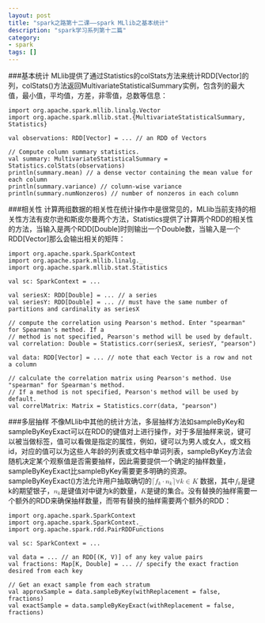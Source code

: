 ```yaml
---
layout: post
title: "spark之路第十二课——spark MLlib之基本统计"
description: "spark学习系列第十二篇"
category: 
- spark
tags: []
---
```



###基本统计
MLlib提供了通过Statistics的colStats方法来统计RDD[Vector]的列，colStats()方法返回MultivariateStatisticalSummary实例，包含列的最大值，最小值，平均值，方差，非零值，总数等信息：

	import org.apache.spark.mllib.linalg.Vector
	import org.apache.spark.mllib.stat.{MultivariateStatisticalSummary, Statistics}

	val observations: RDD[Vector] = ... // an RDD of Vectors

	// Compute column summary statistics.
	val summary: MultivariateStatisticalSummary = Statistics.colStats(observations)
	println(summary.mean) // a dense vector containing the mean value for each column
	println(summary.variance) // column-wise variance
	println(summary.numNonzeros) // number of nonzeros in each column
###相关性
计算两组数据的相关性在统计操作中是很常见的，MLlib当前支持的相关性方法有皮尔逊和斯皮尔曼两个方法，Statistics提供了计算两个RDD的相关性的方法，当输入是两个RDD[Double]时则输出一个Double数，当输入是一个RDD[Vector]那么会输出相关的矩阵：

	import org.apache.spark.SparkContext
	import org.apache.spark.mllib.linalg._
	import org.apache.spark.mllib.stat.Statistics

	val sc: SparkContext = ...

	val seriesX: RDD[Double] = ... // a series
	val seriesY: RDD[Double] = ... // must have the same number of partitions and cardinality as seriesX

	// compute the correlation using Pearson's method. Enter "spearman" for Spearman's method. If a 
	// method is not specified, Pearson's method will be used by default. 
	val correlation: Double = Statistics.corr(seriesX, seriesY, "pearson")

	val data: RDD[Vector] = ... // note that each Vector is a row and not a column

	// calculate the correlation matrix using Pearson's method. Use "spearman" for Spearman's method.
	// If a method is not specified, Pearson's method will be used by default. 
	val correlMatrix: Matrix = Statistics.corr(data, "pearson")
###多层抽样
不像MLlib中其他的统计方法，多层抽样方法如sampleByKey和sampleByKeyExact可以在RDD的键值对上进行操作，对于多层抽样来说，键可以被当做标签，值可以看做是指定的属性，例如，键可以为男人或女人，或文档id，对应的值可以为这些人年龄的列表或文档中单词列表，sampleByKey方法会随机决定某个观察值是否需要抽样，因此需要提供一个确定的抽样数量，sampleByKeyExact比sampleByKey需要更多明确的资源。  
sampleByKeyExact()方法允许用户抽取确切的<math xmlns="http://www.w3.org/1998/Math/MathML">
  <mo fence="false" stretchy="false">&#x2308;<!-- ⌈ --></mo>
  <msub>
    <mi>f</mi>
    <mi>k</mi>
  </msub>
  <mo>&#x22C5;<!-- ⋅ --></mo>
  <msub>
    <mi>n</mi>
    <mi>k</mi>
  </msub>
  <mo fence="false" stretchy="false">&#x2309;<!-- ⌉ --></mo>
  <mspace width="thinmathspace" />
  <mi mathvariant="normal">&#x2200;<!-- ∀ --></mi>
  <mi>k</mi>
  <mo>&#x2208;<!-- ∈ --></mo>
  <mi>K</mi>
</math>
数据，其中<math xmlns="http://www.w3.org/1998/Math/MathML">
<msub>
  <mi>f</mi>
  <mi>k</mi>
</msub>
</math>是键k的期望银子，<math xmlns="http://www.w3.org/1998/Math/MathML">
<msub>
  <mi>n</mi>
  <mi>k</mi>
</msub>
</math>是键值对中键为k的数量，<math xmlns="http://www.w3.org/1998/Math/MathML">
<mi>K</mi>
</math>是键的集合。没有替换的抽样需要一个额外的RDD来确保抽样数量，而带有替换的抽样需要两个额外的RDD：

	import org.apache.spark.SparkContext
	import org.apache.spark.SparkContext._
	import org.apache.spark.rdd.PairRDDFunctions

	val sc: SparkContext = ...

	val data = ... // an RDD[(K, V)] of any key value pairs
	val fractions: Map[K, Double] = ... // specify the exact fraction desired from each key

	// Get an exact sample from each stratum
	val approxSample = data.sampleByKey(withReplacement = false, fractions)
	val exactSample = data.sampleByKeyExact(withReplacement = false, fractions)
